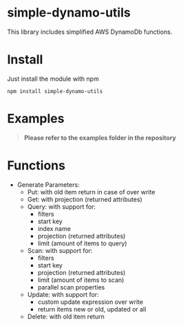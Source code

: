 # simple-dynamo-utils
This library includes simplified AWS DynamoDb functions.

# Install
Just install the module with npm

`npm install simple-dynamo-utils`

# Examples

> **Please refer to the examples folder in the repository**

# Functions
- Generate Parameters:
    - Put: with old item return in case of over write
    - Get: with projection (returned attributes)
    - Query: with support for:
        - filters
        - start key
        - index name
        - projection (returned attributes)
        - limit (amount of items to query)
    - Scan: with support for:
        - filters
        - start key
        - projection (returned attributes)
        - limit (amount of items to scan)
        - parallel scan properties
    - Update: with support for:
        - custom update expression over write
        - return items new or old, updated or all
    - Delete: with old item return
